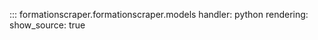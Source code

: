 ::: formationscraper.formationscraper.models
    handler: python
    rendering:
      show_source: true